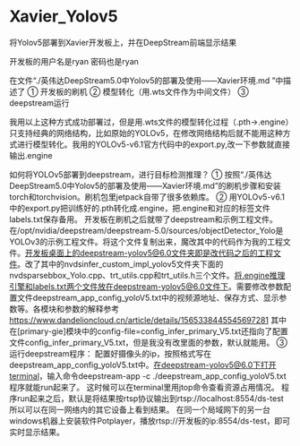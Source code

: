 # Xavier_Yolov5
将Yolov5部署到Xavier开发板上，并在DeepStream前端显示结果

开发板的用户名是ryan  密码也是ryan

在文件“./英伟达DeepStream5.0中Yolov5的部署及使用——Xavier环境.md ”中描述了
①	开发板的刷机
②	模型转化（用.wts文件作为中间文件）
③	deepstream运行

我用以上这种方式成功部署过，但是用.wts文件的模型转化过程（.pth→.engine）只支持经典的网络结构，比如原始的YOLOv5，在修改网络结构后就不能用这种方式进行模型转化。我用的YOLOv5-v6.1官方代码中的export.py,改一下参数就直接输出.engine
 

如何将YOLOv5部署到deepstream，进行目标检测推理？
①	按照“./英伟达DeepStream5.0中Yolov5的部署及使用——Xavier环境.md”的刷机步骤和安装torch和torchvision。刷机包里jetpack自带了很多依赖库。
②	用YOLOv5-v6.1中的export.py把训练好的.pth转化成.engine，把.engine和对应的标签文件labels.txt保存备用。
开发板在刷机之后就带了deepstream和示例工程文件。
在/opt/nvidia/deepstream/deepstream-5.0/sources/objectDetector_Yolo是YOLOv3的示例工程文件。将这个文件复制出来，魔改其中的代码作为我的工程文件。开发板桌面上的deepstream-yolov5@6.0文件夹即是改代码之后的工程文件。改了其中的nvdsinfer_custom_impl_yolov5文件夹下面的nvdsparsebbox_Yolo.cpp、trt_utils.cpp和trt_utils.h三个文件。将.engine推理引擎和labels.txt两个文件放在deepstream-yolov5@6.0文件下。需要修改参数配置文件deepstream_app_config_yoloV5.txt中的视频源地址、保存方式、显示参数等。各模块和参数的解释参考
https://www.dandelioncloud.cn/article/details/1565338445545697281 其中在[primary-gie]模块中的config-file=config_infer_primary_V5.txt还指向了配置文件config_infer_primary_V5.txt，但是我没有改里面的参数，默认就能用。
③	运行deepstream程序：
配置好摄像头的ip，按照格式写在deepstream_app_config_yoloV5.txt中。在deepstream-yolov5@6.0下打开terminal，输入命令deepstream-app -c ./deepstream_app_config_yoloV5.txt     程序就能run起来了。
这时候可以在terminal里用jtop命令查看资源占用情况。
程序run起来之后，默认是将结果按rtsp协议输出到rtsp://localhost:8554/ds-test   所以可以在同一网络内的其它设备上看到结果。   在同一个局域网下的另一台windows机器上安装软件Potplayer，播放rtsp://开发板的ip:8554/ds-test，即可实时显示结果。
